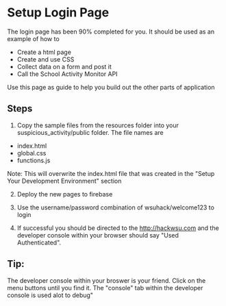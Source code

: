 # Setup Login Page

The login page has been 90% completed for you.  It should be used as an example of how to 

- Create a html page
- Create and use CSS
- Collect data on a form and post it
- Call the School Activity Monitor API

Use this page as guide to help you build out the other parts of application


## Steps

1. Copy the sample files from the resources folder into your suspicious_activity/public folder.  The file names are

- index.html
- global.css
- functions.js

Note: This will overwrite the index.html file that was created in the "Setup Your Development Environment" section

2. Deploy the new pages to firebase

3. Use the username/password combination of wsuhack/welcome123 to login

4. If successful you should be directed to the http://hackwsu.com and the developer console within your browser should say "Used Authenticated".  


## Tip:

The developer console within your broswer is your friend.  Click on the menu buttons until you find it.  The "console" tab within the developer console is used alot to debug"

